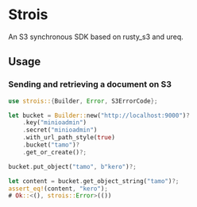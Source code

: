 Strois
======

An S3 synchronous SDK based on rusty_s3 and ureq.

## Usage

### Sending and retrieving a document on S3

```rust
use strois::{Builder, Error, S3ErrorCode};

let bucket = Builder::new("http://localhost:9000")?
    .key("minioadmin")
    .secret("minioadmin")
    .with_url_path_style(true)
    .bucket("tamo")?
    .get_or_create()?;

bucket.put_object("tamo", b"kero")?;

let content = bucket.get_object_string("tamo")?;
assert_eq!(content, "kero");
# Ok::<(), strois::Error>(())
```
